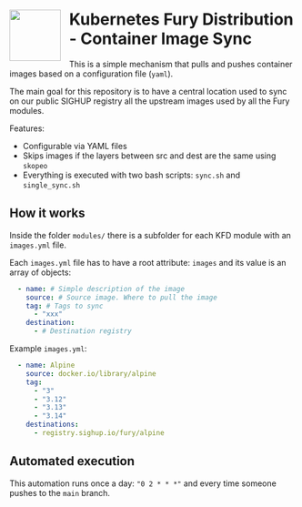 <!-- markdownlint-disable MD033 -->
<h1>
    <img src="https://github.com/sighupio/fury-distribution/blob/master/docs/assets/fury-epta-white.png?raw=true" align="left" width="90" style="margin-right: 15px"/>
    Kubernetes Fury Distribution - Container Image Sync
</h1>
<!-- markdownlint-enable MD033 -->

This is a simple mechanism that pulls and pushes container images based on a configuration file (`yaml`).

The main goal for this repository is to have a central location used to sync on our public SIGHUP registry all the 
upstream images used by all the Fury modules.

Features:

- Configurable via YAML files
- Skips images if the layers between src and dest are the same using `skopeo`
- Everything is executed with two bash scripts: `sync.sh` and `single_sync.sh`

## How it works

Inside the folder `modules/` there is a subfolder for each KFD module with an `images.yml` file.

Each `images.yml` file has to have a root attribute: `images` and its value is an array of objects:

```yaml
  - name: # Simple description of the image
    source: # Source image. Where to pull the image
    tag: # Tags to sync
      - "xxx" 
    destination: 
      - # Destination registry
```

Example `images.yml`:

```yaml
  - name: Alpine
    source: docker.io/library/alpine
    tag:
      - "3"
      - "3.12"
      - "3.13"
      - "3.14"
    destinations:
      - registry.sighup.io/fury/alpine
```

## Automated execution

This automation runs once a day: `"0 2 * * *"` and every time someone pushes to the `main` branch.
